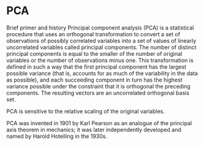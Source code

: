 # PCA
Brief primer and history
Principal component analysis (PCA) is a statistical procedure that uses an orthogonal transformation to convert a set of observations of possibly correlated variables into a set of values of linearly uncorrelated variables called principal components. The number of distinct principal components is equal to the smaller of the number of original variables or the number of observations minus one. This transformation is defined in such a way that the first principal component has the largest possible variance (that is, accounts for as much of the variability in the data as possible), and each succeeding component in turn has the highest variance possible under the constraint that it is orthogonal the preceding components. The resulting vectors are an uncorrelated orthogonal basis set.

PCA is sensitive to the relative scaling of the original variables.

PCA was invented in 1901 by Karl Pearson as an analogue of the principal axis theorem in mechanics; it was later independently developed and named by Harold Hotelling in the 1930s.
